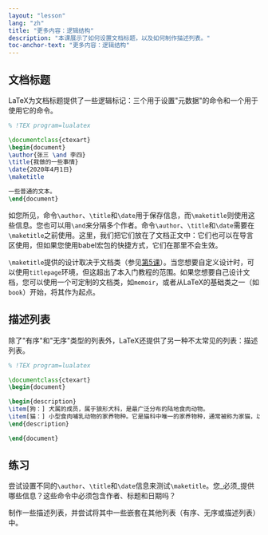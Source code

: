 ```yaml
---
layout: "lesson"
lang: "zh"
title: "更多内容：逻辑结构"
description: "本课展示了如何设置文档标题，以及如何制作描述列表。"
toc-anchor-text: "更多内容：逻辑结构"
---
```


## 文档标题

LaTeX为文档标题提供了一些逻辑标记：三个用于设置"元数据"的命令和一个用于使用它的命令。

```latex
% !TEX program=lualatex

\documentclass{ctexart}
\begin{document}
\author{张三 \and 李四}
\title{我做的一些事情}
\date{2020年4月1日}
\maketitle

一些普通的文本。
\end{document}
```

如您所见，命令`\author`、`\title`和`\date`用于保存信息，而`\maketitle`则使用这些信息。您也可以用`\and`来分隔多个作者。命令`\author`、`\title`和`\date`需要在`\maketitle`之前使用。这里，我们把它们放在了文档正文中：它们也可以在导言区使用，但如果您使用babel宏包的快捷方式，它们在那里不会生效。

`\maketitle`提供的设计取决于文档类（参见[第5课](lesson-05)）。当您想要自定义设计时，可以使用`titlepage`环境，但这超出了本入门教程的范围。如果您想要自己设计文档，您可以使用一个可定制的文档类，如`memoir`，或者从LaTeX的基础类之一（如`book`）开始，将其作为起点。

## 描述列表

除了"有序"和"无序"类型的列表外，LaTeX还提供了另一种不太常见的列表：描述列表。

```latex
% !TEX program=lualatex

\documentclass{ctexart}
\begin{document}

\begin{description}
\item[狗：] 犬属的成员，属于狼形犬科，是最广泛分布的陆地食肉动物。
\item[猫：] 小型食肉哺乳动物的家养物种。它是猫科中唯一的家养物种，通常被称为家猫，以区别于该科的野生成员。
\end{description}

\end{document}
```

## 练习

尝试设置不同的`\author`、`\title`和`\date`信息来测试`\maketitle`。您_必须_提供哪些信息？这些命令中必须包含作者、标题和日期吗？

制作一些描述列表，并尝试将其中一些嵌套在其他列表（有序、无序或描述列表）中。
